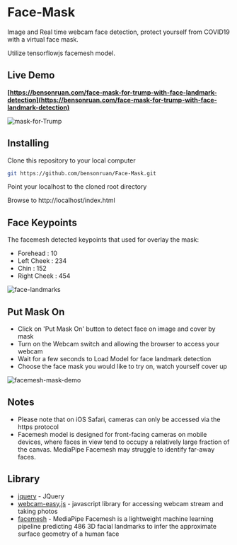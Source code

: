 # Face-Mask
Image and Real time webcam face detection, protect yourself from COVID19 with a virtual face mask.

Utilize tensorflowjs facemesh model.

## Live Demo
**[https://bensonruan.com/face-mask-for-trump-with-face-landmark-detection](https://bensonruan.com/face-mask-for-trump-with-face-landmark-detection)**

![mask-for-Trump](https://bensonruan.com/wp-content/uploads/2020/05/Mask_for_Trump.gif)


## Installing
Clone this repository to your local computer
``` bash
git https://github.com/bensonruan/Face-Mask.git
```
Point your localhost to the cloned root directory

Browse to http://localhost/index.html 

## Face Keypoints 
The facemesh detected keypoints that used for overlay the mask:
* Forehead : 10
* Left Cheek : 234
* Chin : 152
* Right Cheek : 454

![face-landmarks](https://bensonruan.com/wp-content/uploads/2020/05/mesh_map_key_points.jpg)

## Put Mask On
* Click on 'Put Mask On' button to detect face on image and cover by mask
* Turn on the Webcam switch and allowing the browser to access your webcam 
* Wait for a few seconds to Load Model for face landmark detection
* Choose the face mask you would like to try on, watch yourself cover up 

![facemesh-mask-demo](https://bensonruan.com/wp-content/uploads/2020/05/facemesh_mask_webcam_demo_short.gif)

## Notes
* Please note that on iOS Safari, cameras can only be accessed via the https protocol 
* Facemesh model is designed for front-facing cameras on mobile devices, where faces in view tend to occupy a relatively large fraction of the canvas. MediaPipe Facemesh may struggle to identify far-away faces.

## Library
* [jquery](https://code.jquery.com/jquery-3.3.1.min.js) - JQuery
* [webcam-easy.js](https://github.com/bensonruan/webcam-easy) - javascript library for accessing webcam stream and taking photos
* [facemesh](https://github.com/tensorflow/tfjs-models/tree/master/facemesh) - MediaPipe Facemesh is a lightweight machine learning pipeline predicting 486 3D facial landmarks to infer the approximate surface geometry of a human face 
